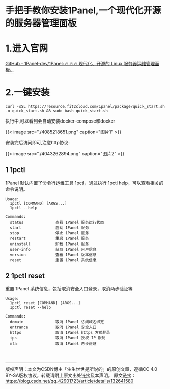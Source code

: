 # 手把手教你安装1Panel,一个现代化开源的服务器管理面板


# 1.进入官网
[GitHub - 1Panel-dev/1Panel: 🔥 🔥 🔥 现代化、开源的 Linux 服务器运维管理面板。](https://github.com/1Panel-dev/1Panel)

# 2.一键安装
```
curl -sSL https://resource.fit2cloud.com/1panel/package/quick_start.sh -o quick_start.sh && sudo bash quick_start.sh
```

执行中,可以看到会自动安装docker-compose和docker

{{< image src="./4085218651.png" caption="图片1" >}}

安装完后访问即可,注意http协议:

{{< image src="./4043262894.png" caption="图片2" >}}


## 1 1pctl
1Panel 默认内置了命令行运维工具 1pctl，通过执行 1pctl help，可以查看相关的命令说明。

```
Usage:
  1pctl [COMMAND] [ARGS...]
  1pctl --help
 
Commands: 
  status              查看 1Panel 服务运行状态
  start               启动 1Panel 服务
  stop                停止 1Panel 服务
  restart             重启 1Panel 服务
  uninstall           卸载 1Panel 服务
  user-info           获取 1Panel 用户信息
  version             查看 1Panel 版本信息
  reset               重置 1Panel 系统信息

```

## 2 1pctl reset
重置 1Panel 系统信息，包括取消安全入口登录，取消两步验证等

```
Usage:
  1pctl reset [COMMAND] [ARGS...]
  1pctl reset --help
 
Commands: 
  domain              取消 1Panel 访问域名绑定
  entrance            取消 1Panel 安全入口
  https               取消 1Panel https 方式登录
  ips                 取消 1Panel 授权 IP 限制
  mfa                 取消 1Panel 两步验证

```
<br>

————————————————<br>
版权声明：本文为CSDN博主「生生世世是所说的」的原创文章，遵循CC 4.0 BY-SA版权协议，转载请附上原文出处链接及本声明。
原文链接：https://blog.csdn.net/qq_42901723/article/details/132641580

